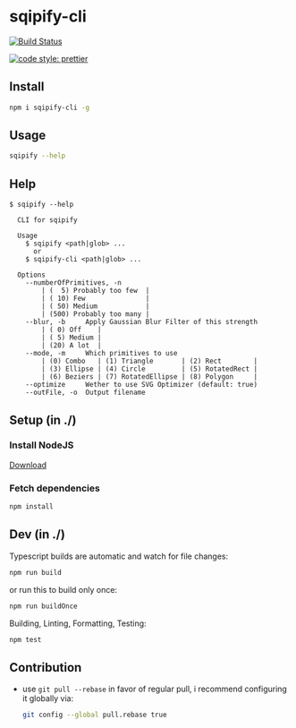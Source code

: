 # sqipify-cli

[![Build Status](https://travis-ci.org/ltetzlaff/sqipify-cli.svg?branch=master)](https://travis-ci.org/ltetzlaff/sqipify-cli)

[![code style: prettier](https://img.shields.io/badge/code_style-prettier-ff69b4.svg?style=flat-square)](https://github.com/prettier/prettier)

## Install

```bash
npm i sqipify-cli -g
```

## Usage

```bash
sqipify --help
```

## Help

```
$ sqipify --help

  CLI for sqipify

  Usage
    $ sqipify <path|glob> ...
      or
    $ sqipify-cli <path|glob> ...

  Options
    --numberOfPrimitives, -n
        | (  5) Probably too few  |
        | ( 10) Few               |
        | ( 50) Medium            |
        | (500) Probably too many |
    --blur, -b     Apply Gaussian Blur Filter of this strength
        | ( 0) Off    |
        | ( 5) Medium |
        | (20) A lot  |
    --mode, -m     Which primitives to use
        | (0) Combo   | (1) Triangle       | (2) Rect        |
        | (3) Ellipse | (4) Circle         | (5) RotatedRect |
        | (6) Beziers | (7) RotatedEllipse | (8) Polygon     |
    --optimize     Wether to use SVG Optimizer (default: true)
    --outFile, -o  Output filename
```

## Setup (in ./)

### Install NodeJS

[Download](https://nodejs.org/en/download/current/)

### Fetch dependencies

```bash
npm install
```

## Dev (in ./)

Typescript builds are automatic and watch for file changes:
```bash
npm run build
```

or run this to build only once:
```bash
npm run buildOnce
```

Building, Linting, Formatting, Testing:
```bash
npm test
```

## Contribution

- use `git pull --rebase` in favor of regular pull, i recommend configuring it globally via:
  ```bash
  git config --global pull.rebase true
  ```

